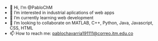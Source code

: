 - 👋 Hi, I’m @PabloChM
- 👀 I’m interested in industrial aplications of web apps
- 🌱 I’m currently learning web development
- 💞️ I’m looking to collaborate on MATLAB, C++, Python, Java, Javascript, CSS, HTML
- 📫 How to reach me: pablochavarria191111@correo.itm.edu.co

<!---
PabloChM/PabloChM is a ✨ special ✨ repository because its `README.md` (this file) appears on your GitHub profile.
You can click the Preview link to take a look at your changes.
--->

